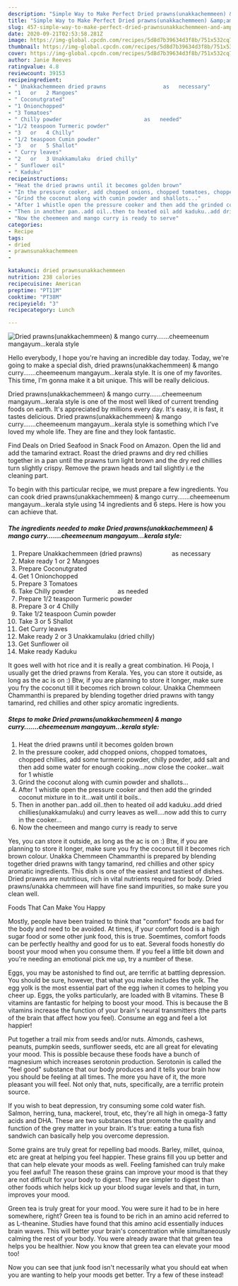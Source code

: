 ```yaml
---
description: "Simple Way to Make Perfect Dried prawns(unakkachemmeen) &amp;amp; mango curry.......cheemeenum mangayum...kerala style"
title: "Simple Way to Make Perfect Dried prawns(unakkachemmeen) &amp;amp; mango curry.......cheemeenum mangayum...kerala style"
slug: 457-simple-way-to-make-perfect-dried-prawnsunakkachemmeen-and-amp-mango-currycheemeenum-mangayumkerala-style
date: 2020-09-21T02:53:58.281Z
image: https://img-global.cpcdn.com/recipes/5d8d7b39634d3f8b/751x532cq70/dried-prawnsunakkachemmeen-mango-currycheemeenum-mangayumkerala-style-recipe-main-photo.jpg
thumbnail: https://img-global.cpcdn.com/recipes/5d8d7b39634d3f8b/751x532cq70/dried-prawnsunakkachemmeen-mango-currycheemeenum-mangayumkerala-style-recipe-main-photo.jpg
cover: https://img-global.cpcdn.com/recipes/5d8d7b39634d3f8b/751x532cq70/dried-prawnsunakkachemmeen-mango-currycheemeenum-mangayumkerala-style-recipe-main-photo.jpg
author: Janie Reeves
ratingvalue: 4.8
reviewcount: 39153
recipeingredient:
- " Unakkachemmeen dried prawns                  as   necessary"
- "1   or   2 Mangoes"
- " Coconutgrated"
- "1 Onionchopped"
- "3 Tomatoes"
- " Chilly powder                          as   needed"
- "1/2 teaspoon Turmeric powder"
- "3   or   4 Chilly"
- "1/2 teaspoon Cumin powder"
- "3   or   5 Shallot"
- " Curry leaves"
- "2   or   3 Unakkamulaku  dried chilly"
- " Sunflower oil"
- " Kaduku"
recipeinstructions:
- "Heat the dried prawns until it becomes golden brown"
- "In the pressure cooker, add chopped onions, chopped tomatoes, chopped chillies, add some turmeric powder, chilly powder, add salt and then add some water for enough cooking...now close the cooker...wait for 1 whistle"
- "Grind the coconut along with cumin powder and shallots..."
- "After 1 whistle open the pressure cooker and then add the grinded coconut mixture in to it...wait until it boils.."
- "Then in another pan..add oil..then to heated oil add kaduku..add dried chillies(unakkamulaku) and curry leaves as well....now add this to curry in the cooker..."
- "Now the cheemeen and mango curry is ready to serve"
categories:
- Recipe
tags:
- dried
- prawnsunakkachemmeen
- 

katakunci: dried prawnsunakkachemmeen  
nutrition: 238 calories
recipecuisine: American
preptime: "PT11M"
cooktime: "PT38M"
recipeyield: "3"
recipecategory: Lunch

---
```



![Dried prawns(unakkachemmeen) &amp; mango curry.......cheemeenum mangayum...kerala style](https://img-global.cpcdn.com/recipes/5d8d7b39634d3f8b/751x532cq70/dried-prawnsunakkachemmeen-mango-currycheemeenum-mangayumkerala-style-recipe-main-photo.jpg)

Hello everybody, I hope you're having an incredible day today. Today, we're going to make a special dish, dried prawns(unakkachemmeen) &amp; mango curry.......cheemeenum mangayum...kerala style. It is one of my favorites. This time, I'm gonna make it a bit unique. This will be really delicious.

Dried prawns(unakkachemmeen) &amp; mango curry.......cheemeenum mangayum...kerala style is one of the most well liked of current trending foods on earth. It's appreciated by millions every day. It's easy, it is fast, it tastes delicious. Dried prawns(unakkachemmeen) &amp; mango curry.......cheemeenum mangayum...kerala style is something which I've loved my whole life. They are fine and they look fantastic.

Find Deals on Dried Seafood in Snack Food on Amazon. Open the lid and add the tamarind extract. Roast the dried prawns and dry red chillies together in a pan until the prawns turn light brown and the dry red chillies turn slightly crispy. Remove the prawn heads and tail slightly i.e the cleaning part.


To begin with this particular recipe, we must prepare a few ingredients. You can cook dried prawns(unakkachemmeen) &amp; mango curry.......cheemeenum mangayum...kerala style using 14 ingredients and 6 steps. Here is how you can achieve that.

<!--inarticleads1-->

##### The ingredients needed to make Dried prawns(unakkachemmeen) &amp; mango curry.......cheemeenum mangayum...kerala style:

1. Prepare  Unakkachemmeen (dried prawns)                  as   necessary
1. Make ready 1   or   2 Mangoes
1. Prepare  Coconutgrated
1. Get 1 Onionchopped
1. Prepare 3 Tomatoes
1. Take  Chilly powder                          as   needed
1. Prepare 1/2 teaspoon Turmeric powder
1. Prepare 3   or   4 Chilly
1. Take 1/2 teaspoon Cumin powder
1. Take 3   or   5 Shallot
1. Get  Curry leaves
1. Make ready 2   or   3 Unakkamulaku  (dried chilly)
1. Get  Sunflower oil
1. Make ready  Kaduku


It goes well with hot rice and it is really a great combination. Hi Pooja, I usually get the dried prawns from Kerala. Yes, you can store it outside, as long as the ac is on :) Btw, if you are planning to store it longer, make sure you fry the coconut till it becomes rich brown colour. Unakka Chemmeen Chammanthi is prepared by blending together dried prawns with tangy tamarind, red chillies and other spicy aromatic ingredients. 

<!--inarticleads2-->

##### Steps to make Dried prawns(unakkachemmeen) &amp; mango curry.......cheemeenum mangayum...kerala style:

1. Heat the dried prawns until it becomes golden brown
1. In the pressure cooker, add chopped onions, chopped tomatoes, chopped chillies, add some turmeric powder, chilly powder, add salt and then add some water for enough cooking...now close the cooker...wait for 1 whistle
1. Grind the coconut along with cumin powder and shallots...
1. After 1 whistle open the pressure cooker and then add the grinded coconut mixture in to it...wait until it boils..
1. Then in another pan..add oil..then to heated oil add kaduku..add dried chillies(unakkamulaku) and curry leaves as well....now add this to curry in the cooker...
1. Now the cheemeen and mango curry is ready to serve


Yes, you can store it outside, as long as the ac is on :) Btw, if you are planning to store it longer, make sure you fry the coconut till it becomes rich brown colour. Unakka Chemmeen Chammanthi is prepared by blending together dried prawns with tangy tamarind, red chillies and other spicy aromatic ingredients. This dish is one of the easiest and tastiest of dishes. Dried prawns are nutritious, rich in vital nutrients required for body. Dried prawns/unakka chemmeen will have fine sand impurities, so make sure you clean well. 

Foods That Can Make You Happy


Mostly, people have been trained to think that "comfort" foods are bad for the body and need to be avoided. At times, if your comfort food is a high sugar food or some other junk food, this is true. Soemtimes, comfort foods can be perfectly healthy and good for us to eat. Several foods honestly do boost your mood when you consume them. If you feel a little bit down and you're needing an emotional pick me up, try a number of these.

Eggs, you may be astonished to find out, are terrific at battling depression. You should be sure, however, that what you make includes the yolk. The egg yolk is the most essential part of the egg iwhen it comes to helping you cheer up. Eggs, the yolks particularly, are loaded with B vitamins. These B vitamins are fantastic for helping to boost your mood. This is because the B vitamins increase the function of your brain's neural transmitters (the parts of the brain that affect how you feel). Consume an egg and feel a lot happier!

Put together a trail mix from seeds and/or nuts. Almonds, cashews, peanuts, pumpkin seeds, sunflower seeds, etc are all great for elevating your mood. This is possible because these foods have a bunch of magnesium which increases serotonin production. Serotonin is called the "feel good" substance that our body produces and it tells your brain how you should be feeling at all times. The more you have of it, the more pleasant you will feel. Not only that, nuts, specifically, are a terrific protein source.

If you wish to beat depression, try consuming some cold water fish. Salmon, herring, tuna, mackerel, trout, etc, they're all high in omega-3 fatty acids and DHA. These are two substances that promote the quality and function of the grey matter in your brain. It's true: eating a tuna fish sandwich can basically help you overcome depression. 

Some grains are truly great for repelling bad moods. Barley, millet, quinoa, etc are great at helping you feel happier. These grains fill you up better and that can help elevate your moods as well. Feeling famished can truly make you feel awful! The reason these grains can improve your mood is that they are not difficult for your body to digest. They are simpler to digest than other foods which helps kick up your blood sugar levels and that, in turn, improves your mood.

Green tea is truly great for your mood. You were sure it had to be in here somewhere, right? Green tea is found to be rich in an amino acid referred to as L-theanine. Studies have found that this amino acid essentially induces brain waves. This will better your brain's concentration while simultaneously calming the rest of your body. You were already aware that that green tea helps you be healthier. Now you know that green tea can elevate your mood too!

Now you can see that junk food isn't necessarily what you should eat when you are wanting to help your moods get better. Try a few of these instead!

